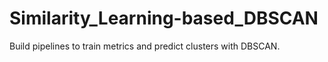 # Similarity_Learning-based_DBSCAN
Build pipelines to train metrics and predict clusters with DBSCAN.
